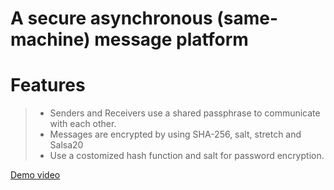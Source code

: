 # A secure asynchronous (same-machine) message platform
 
# Features

> - Senders and Receivers use a shared passphrase to communicate with each other. 
> - Messages are encrypted by using SHA-256, salt, stretch and Salsa20
> - Use a costomized hash function and salt for password encryption.



[Demo video](https://www.youtube.com/embed/i1eZEVqvjis)
